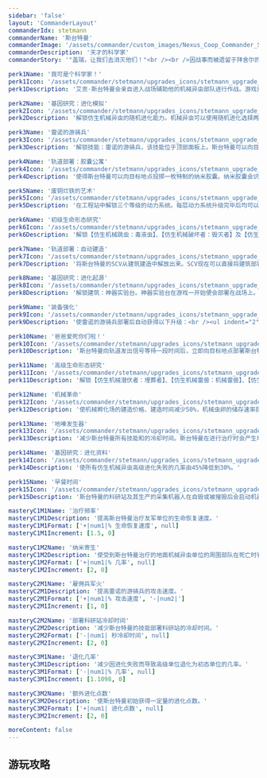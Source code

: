 ```yaml
---
sidebar: 'false'
layout: 'CommanderLayout'
commanderIdx: stetmann
commanderName: '斯台特曼'
commanderImage: '/assets/commander/custom_images/Nexus_Coop_Commander_Stetmann_CustomImage.png'
commanderDescription: '天才的科学家'
commanderStory: '"盖瑞，让我们去消灭他们！"<br /><br />因战事而被遗留于拜舍尔的小天才科学家：艾贡·斯台特曼逐渐被此地的地嗪物质影响，用他个人的话来说便是"现在我脑子熏的有点乱......很乱"。在这段生活中，斯台特曼运用他高超的创造能力，搜集破铜烂铁打造了一座神奇的实验室，并且制作了机械异虫的第一批原型机。<br />当吉姆·雷诺受到请求回归战线指挥之后，他做的第一件事儿便是前往拜舍尔试着把斯台特曼和几位随行的陆战队"捞出来"，好在斯台特曼最终还是在休伯利安号上静养直至恢复了神智。现在，一支全副武装的机械异虫部队已经授权被调遣去执行危险的任务，但愿他们的程序安全性能足够稳定。<br /><br /><br />特色：<br /><br />>指挥斯台特曼亲自上场为部队提供援助<br />>制造一支凶猛的机械异虫部队<br />>命令你的单位进化成为更强大的机械猛兽'

perk1Name: '我可是个科学家！'
perk1Icon: '/assets/commander/stetmann/upgrades_icons/stetmann_upgrade_perk1.png'
perk1Description: '艾贡·斯台特曼会亲自进入战场辅助他的机械异虫部队进行作战。游戏开始一段时间后，你可以使用顶部面板召唤大力神将艾贡·斯台特曼部署至目标地点。斯台特曼可以治疗受到伤害的友军单位，并且可以使用胶囊信标召唤机械异虫部队。机械异虫部队因为其材料的珍贵程度，所有造价提高25%。'

perk2Name: '基因研究：进化模拟'
perk2Icon: '/assets/commander/stetmann/upgrades_icons/stetmann_upgrade_perk2.png'
perk2Description: '解锁仿生机械异虫的随机进化能力。机械异虫可以使用随机进化选择两种不同的形态进行进化，从而获得不同的战斗能力。随机进化完成后斯台特曼会获得一定的进化点数，从而将这些点数应用至高级进化上。'

perk3Name: '雷诺的游骑兵'
perk3Icon: '/assets/commander/stetmann/upgrades_icons/stetmann_upgrade_perk3.png'
perk3Description: '解锁技能：雷诺的游骑兵，该技能位于顶部面板上。斯台特曼可以向目标区域部署雷诺的游骑兵支援单位，雷诺的游骑兵会驻守目标位置并且拥有更高的生命值和攻击能力。'

perk4Name: '轨道部署：胶囊公寓'
perk4Icon: '/assets/commander/stetmann/upgrades_icons/stetmann_upgrade_perk4.png'
perk4Description: '使得斯台特曼可以向目标地点投掷一枚特制的纳米胶囊。纳米胶囊会识别周边信号将范围内的机械异虫收入胶囊中。你可以使用重新部署再次将这些单位从轨道上部署至目标地点。纳米胶囊最多储存三枚。'

perk5Name: '废铜烂铁的艺术'
perk5Icon: '/assets/commander/stetmann/upgrades_icons/stetmann_upgrade_perk5.png'
perk5Description: '在工程站中解锁三个等级的动力系统。每层动力系统升级完毕后均可以提高斯台特曼治疗和纳米护盾的技能效果，从而提高治疗技能额外选定的目标数量和治疗量，以及纳米护盾的激素加成和护盾量。'

perk6Name: '初级生命形态研究'
perk6Icon: '/assets/commander/stetmann/upgrades_icons/stetmann_upgrade_perk6.png'
perk6Description: '解锁【仿生机械跳虫：毒液虫】、【仿生机械破坏者：毁灭者】及【仿生机械刺蛇：激光刺蛇】其进化形态的高级进化技能。完成高级进化后，这些单位的能力会被再一次强化。高级强化需要消耗一定的进化点数且有45%的几率进化失败而退化为初态单位。'

perk7Name: '轨道部署：自动建造'
perk7Icon: '/assets/commander/stetmann/upgrades_icons/stetmann_upgrade_perk7.png'
perk7Description: '将斯台特曼的SCV从建筑建造中解放出来。SCV现在可以直接将建筑部署至目标地点，之后该建筑会自动由系统进行自动建造。'

perk8Name: '基因研究：进化起源'
perk8Icon: '/assets/commander/stetmann/upgrades_icons/stetmann_upgrade_perk8.png'
perk8Description: '解锁建筑：神器实验台。神器实验台在游戏一开始便会部署在战场上。你可以在神器实验台中解锁以下升级：<br /><ul indent="2" text="•"><li/>使神器实验台每隔一段时间便可产生一定的进化点数<li/>提高自动生产的进化点数的获取量<li/>使机械异虫单位完成随机进化时获得更多的进化点数<li/>使高级进化失败时有一定几率返还一定的进化点数'

perk9Name: '装备强化'
perk9Icon: '/assets/commander/stetmann/upgrades_icons/stetmann_upgrade_perk9.png'
perk9Description: '使雷诺的游骑兵部署后自动获得以下升级：<br /><ul indent="2" text="•"><li/>人类战车武器及钢板等级1、2、3<li/>人类步兵武器及护甲等级1、2、3<li/>阿瑞斯级瞄准系统：歌利亚武装机器人的对空射程+2，对地射程+1<li/>防暴护盾：陆战队员获得10点额外生命值<li/>漩流弹：攻城坦克可对主目标造成额外40点伤害</ul>'

perk10Name: '爸爸爱死你们啦！'
perk10Icon: '/assets/commander/stetmann/upgrades_icons/stetmann_upgrade_perk10.png'
perk10Description: '斯台特曼向轨道发出信号等待一段时间后，立即向目标地点部署斯台特曼的科研站。科研站坠落时会造成大量伤害，随即会制造多种自动化机器人攻击敌方单位。科研站持续存在60秒。'

perk11Name: '高级生命形态研究'
perk11Icon: '/assets/commander/stetmann/upgrades_icons/stetmann_upgrade_perk11.png'
perk11Description: '解锁【仿生机械潜伏者：埋葬者】、【仿生机械雷兽：机械雷兽】、【仿生机械异龙：镭射异龙】及【仿生机械吞噬者：机械吞噬者】其进化形态的高级进化技能。完成高级进化后，这些单位的能力会被再一次强化。高级强化需要消耗一定的进化点数且有45%的几率进化失败而退化为初态单位。'

perk12Name: '机械革命'
perk12Icon: '/assets/commander/stetmann/upgrades_icons/stetmann_upgrade_perk12.png'
perk12Description: '使机械孵化场的建造价格、建造时间减少50%，机械虫卵的储存速率提高100%。同时解锁强化版机械王虫，其可以发射Helena-N飞弹对建筑造成大量伤害并且可以提供更多的补给。'

perk13Name: '地嗪发生器'
perk13Icon: '/assets/commander/stetmann/upgrades_icons/stetmann_upgrade_perk13.png'
perk13Description: '减少斯台特曼所有技能和的冷却时间。斯台特曼在进行治疗时会产生地嗪，从而快速地回复能量值。'

perk14Name: '基因研究：进化资料'
perk14Icon: '/assets/commander/stetmann/upgrades_icons/stetmann_upgrade_perk14.png'
perk14Description: '使所有仿生机械异虫高级进化失败的几率由45%降低到30%。'

perk15Name: '早餐时间'
perk15Icon: '/assets/commander/stetmann/upgrades_icons/stetmann_upgrade_perk15.png'
perk15Description: '斯台特曼的科研站及其生产的采集机器人在自毁或被摧毁后会启动机器内的小型聚变装置，从而产生核爆造成大量伤害。'

masteryC1M1Name: '治疗频率'
masteryC1M1Description: '提高斯台特曼治疗友军单位的生命恢复速度。'
masteryC1M1Format: ['+|num1|% 生命恢复速度', null]
masteryC1M1Increment: [1.5, 0]

masteryC1M2Name: '纳米寄生'
masteryC1M2Description: '使受到斯台特曼治疗的地面机械异虫单位的周围部队在死亡时有一定几率根据其所占补给数孵化出相应数量的机械爆虫。'
masteryC1M2Format: ['+|num1|% 几率', null]
masteryC1M2Increment: [2, 0]

masteryC2M1Name: '雇佣兵军火' 
masteryC2M1Description: '提高雷诺的游骑兵的攻击速度。'
masteryC2M1Format: ['+|num1|% 攻击速度', '-|num2|']
masteryC2M1Increment: [1, 0]

masteryC2M2Name: '部署科研站冷却时间' 
masteryC2M2Description: '减少斯台特曼的技能部署科研站的冷却时间。'
masteryC2M2Format: ['-|num1| 秒冷却时间', null]
masteryC2M2Increment: [2, 0]

masteryC3M1Name: '退化几率'
masteryC3M1Description: '减少因进化失败而导致高级单位退化为初态单位的几率。'
masteryC3M1Format: ['-|num1|% 几率', null]
masteryC3M1Increment: [1.1098, 0]

masteryC3M2Name: '额外进化点数'
masteryC3M2Description: '使斯台特曼初始获得一定量的进化点数。'
masteryC3M2Format: ['+|num1| 进化点数', null]
masteryC3M2Increment: [2, 0]

moreContent: false
---
```



## 游玩攻略